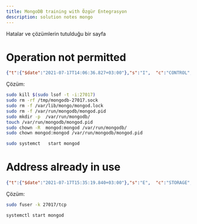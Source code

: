 ```yaml
---
title: MongoDB training with Özgür Entegrasyon
description: solution notes mongo
---
```


Hatalar ve çözümlerin tutulduğu bir sayfa

# Operation not permitted

```json
{"t":{"$date":"2021-07-17T14:06:36.827+03:00"},"s":"I",  "c":"CONTROL",  "id":23331,   "ctx":"main","msg":"Could not set permissions on pid file {path_string}: {ec_message}","attr":{"path_string":"/var/run/mongodb/mongod.pid","ec_message":"Operation not permitted"}}
```

Çözüm:

```sh
sudo kill $(sudo lsof -t -i:27017) 
sudo rm -rf /tmp/mongodb-27017.sock
sudo rm -f /var/lib/mongo/mongod.lock
sudo rm -f /var/run/mongodb/mongod.pid
sudo mkdir -p  /var/run/mongodb/
touch /var/run/mongodb/mongod.pid
sudo chown -R  mongod:mongod /var/run/mongodb/
sudo chown mongod:mongod /var/run/mongodb/mongod.pid

```
```sh
sudo systemct   start mongod
```

# Address already in use

```json
{"t":{"$date":"2021-07-17T15:35:19.840+03:00"},"s":"E",  "c":"STORAGE",  "id":20568,   "ctx":"initandlisten","msg":"Error setting up listener","attr":{"error":{"code":9001,"codeName":"SocketException","errmsg":"Address already in use"}}}
```
Çözüm:

```sh
sudo fuser -k 27017/tcp
```

```sh
systemctl start mongod

```


